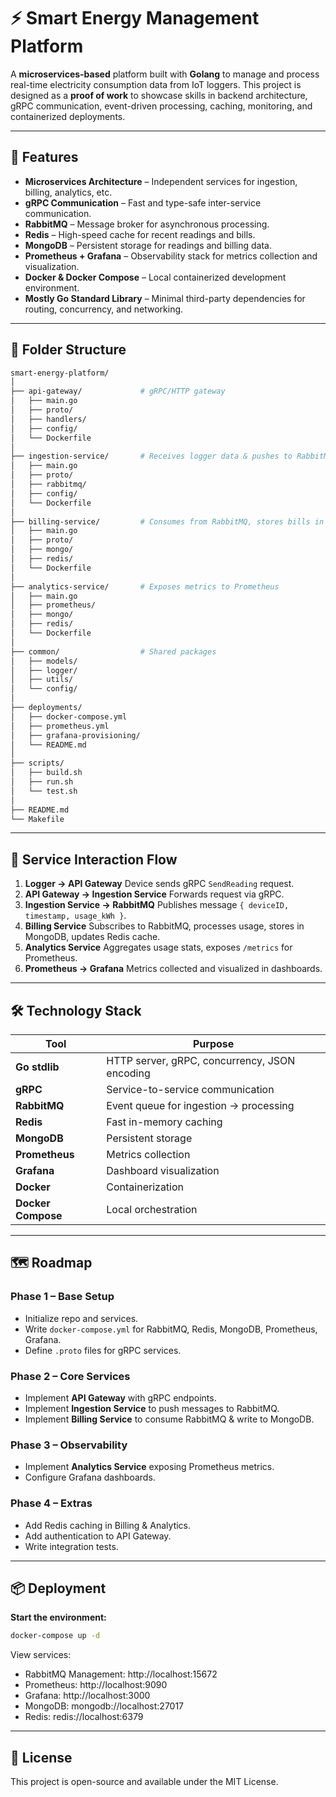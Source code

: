 # ⚡ Smart Energy Management Platform

A **microservices-based** platform built with **Golang** to manage and process real-time electricity consumption data from IoT loggers.
This project is designed as a **proof of work** to showcase skills in backend architecture, gRPC communication, event-driven processing, caching, monitoring, and containerized deployments.

---

## 🚀 Features

- **Microservices Architecture** – Independent services for ingestion, billing, analytics, etc.
- **gRPC Communication** – Fast and type-safe inter-service communication.
- **RabbitMQ** – Message broker for asynchronous processing.
- **Redis** – High-speed cache for recent readings and bills.
- **MongoDB** – Persistent storage for readings and billing data.
- **Prometheus + Grafana** – Observability stack for metrics collection and visualization.
- **Docker & Docker Compose** – Local containerized development environment.
- **Mostly Go Standard Library** – Minimal third-party dependencies for routing, concurrency, and networking.

---

## 📂 Folder Structure

```bash
smart-energy-platform/
│
├── api-gateway/             # gRPC/HTTP gateway
│   ├── main.go
│   ├── proto/
│   ├── handlers/
│   ├── config/
│   └── Dockerfile
│
├── ingestion-service/       # Receives logger data & pushes to RabbitMQ
│   ├── main.go
│   ├── proto/
│   ├── rabbitmq/
│   ├── config/
│   └── Dockerfile
│
├── billing-service/         # Consumes from RabbitMQ, stores bills in MongoDB
│   ├── main.go
│   ├── proto/
│   ├── mongo/
│   ├── redis/
│   └── Dockerfile
│
├── analytics-service/       # Exposes metrics to Prometheus
│   ├── main.go
│   ├── prometheus/
│   ├── mongo/
│   ├── redis/
│   └── Dockerfile
│
├── common/                  # Shared packages
│   ├── models/
│   ├── logger/
│   ├── utils/
│   └── config/
│
├── deployments/
│   ├── docker-compose.yml
│   ├── prometheus.yml
│   ├── grafana-provisioning/
│   └── README.md
│
├── scripts/
│   ├── build.sh
│   ├── run.sh
│   └── test.sh
│
├── README.md
└── Makefile
```

---

## 🔄 Service Interaction Flow

1. **Logger → API Gateway**
   Device sends gRPC `SendReading` request.
2. **API Gateway → Ingestion Service**
   Forwards request via gRPC.
3. **Ingestion Service → RabbitMQ**
   Publishes message `{ deviceID, timestamp, usage_kWh }`.
4. **Billing Service**
   Subscribes to RabbitMQ, processes usage, stores in MongoDB, updates Redis cache.
5. **Analytics Service**
   Aggregates usage stats, exposes `/metrics` for Prometheus.
6. **Prometheus → Grafana**
   Metrics collected and visualized in dashboards.

---

## 🛠️ Technology Stack

| Tool         | Purpose |
|--------------|---------|
| **Go stdlib** | HTTP server, gRPC, concurrency, JSON encoding |
| **gRPC**     | Service-to-service communication |
| **RabbitMQ** | Event queue for ingestion → processing |
| **Redis**    | Fast in-memory caching |
| **MongoDB**  | Persistent storage |
| **Prometheus** | Metrics collection |
| **Grafana**  | Dashboard visualization |
| **Docker**   | Containerization |
| **Docker Compose** | Local orchestration |

---

## 🗺️ Roadmap

### Phase 1 – Base Setup
- Initialize repo and services.
- Write `docker-compose.yml` for RabbitMQ, Redis, MongoDB, Prometheus, Grafana.
- Define `.proto` files for gRPC services.

### Phase 2 – Core Services
- Implement **API Gateway** with gRPC endpoints.
- Implement **Ingestion Service** to push messages to RabbitMQ.
- Implement **Billing Service** to consume RabbitMQ & write to MongoDB.

### Phase 3 – Observability
- Implement **Analytics Service** exposing Prometheus metrics.
- Configure Grafana dashboards.

### Phase 4 – Extras
- Add Redis caching in Billing & Analytics.
- Add authentication to API Gateway.
- Write integration tests.

---

## 📦 Deployment

**Start the environment:**
```bash
docker-compose up -d
```

View services:
-	RabbitMQ Management: http://localhost:15672
-	Prometheus: http://localhost:9090
-	Grafana: http://localhost:3000
-	MongoDB: mongodb://localhost:27017
-	Redis: redis://localhost:6379

---

## 📜 License

This project is open-source and available under the MIT License.
